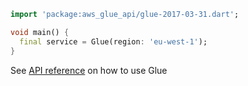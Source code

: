```dart
import 'package:aws_glue_api/glue-2017-03-31.dart';

void main() {
  final service = Glue(region: 'eu-west-1');
}
```

See [API reference](https://pub.dev/documentation/aws_glue_api/latest/glue-2017-03-31/Glue-class.html) on how to use Glue
